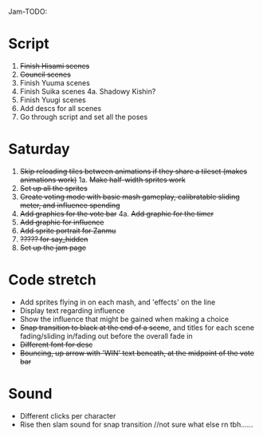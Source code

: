 Jam-TODO:

# Script
1. ~~Finish Hisami scenes~~
2. ~~Council scenes~~
3. Finish Yuuma scenes
4. Finish Suika scenes
4a. Shadowy Kishin?
5. Finish Yuugi scenes
6. Add descs for all scenes
7. Go through script and set all the poses

# Saturday
1. ~~Skip reloading tiles between animations if they share a tileset (makes animations work)~~
1a. ~~Make half-width sprites work~~
2. ~~Set up all the sprites~~
3. ~~Create voting mode with basic mash gameplay, calibratable sliding meter, and influence spending~~
4. ~~Add graphics for the vote bar~~
4a. ~~Add graphic for the timer~~
5. ~~Add graphic for influence~~
6. ~~Add sprite portrait for Zanmu~~
7. ~~????? for say_hidden~~
8. ~~Set up the jam page~~

# Code stretch
- Add sprites flying in on each mash, and 'effects' on the line
- Display text regarding influence
- Show the influence that might be gained when making a choice
- ~~Snap transition to black at the end of a scene~~, and titles for each scene fading/sliding in/fading out before the overall fade in
- ~~Different font for desc~~
- ~~Bouncing, up arrow with 'WIN' text beneath, at the midpoint of the vote bar~~

# Sound
- Different clicks per character
- Rise then slam sound for snap transition
//not sure what else rn tbh......